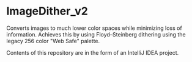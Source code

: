 # ImageDither_v2
Converts images to much lower color spaces while minimizing loss of information. 
Achieves this by using Floyd–Steinberg dithering using the legacy 256 color "Web Safe" palette.

Contents of this repository are in the form of an IntelliJ IDEA project.